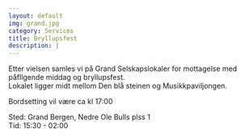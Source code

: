 ```yaml
---
layout: default
img: grand.jpg
category: Services
title: Bryllupsfest
description: |
---
```

Etter vielsen samles vi på Grand Selskapslokaler for mottagelse med påfllgende middag og bryllupsfest.<br />
Lokalet ligger midt mellom Den blå steinen og Musikkpaviljongen.

Bordsetting vil være ca kl 17:00

Sted: Grand Bergen, Nedre Ole Bulls plss 1 <br />
Tid: 15:30 - 02:00
